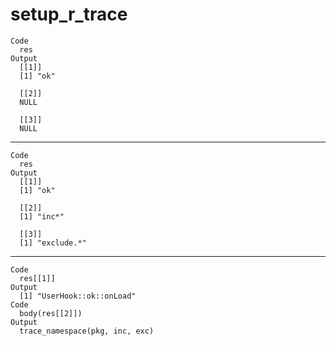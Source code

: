 # setup_r_trace

    Code
      res
    Output
      [[1]]
      [1] "ok"
      
      [[2]]
      NULL
      
      [[3]]
      NULL
      

---

    Code
      res
    Output
      [[1]]
      [1] "ok"
      
      [[2]]
      [1] "inc*"
      
      [[3]]
      [1] "exclude.*"
      

---

    Code
      res[[1]]
    Output
      [1] "UserHook::ok::onLoad"
    Code
      body(res[[2]])
    Output
      trace_namespace(pkg, inc, exc)

